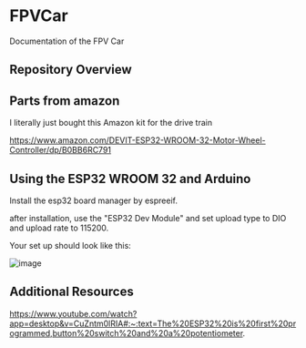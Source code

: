 # FPVCar
Documentation of the FPV Car 

## Repository Overview


## Parts from amazon

I literally just bought this Amazon kit for the drive train

https://www.amazon.com/DEVIT-ESP32-WROOM-32-Motor-Wheel-Controller/dp/B0BB6RC791

## Using the ESP32 WROOM 32 and Arduino

Install the esp32 board manager by espreeif.

after installation, use the "ESP32 Dev Module" and set upload type to DIO and upload rate to 115200.

Your set up should look like this:

![image](https://github.com/user-attachments/assets/f997db81-1254-4bc3-9c0c-8af227972ba2)

## Additional Resources

https://www.youtube.com/watch?app=desktop&v=CuZntm0lRIA#:~:text=The%20ESP32%20is%20first%20programmed,button%20switch%20and%20a%20potentiometer.

